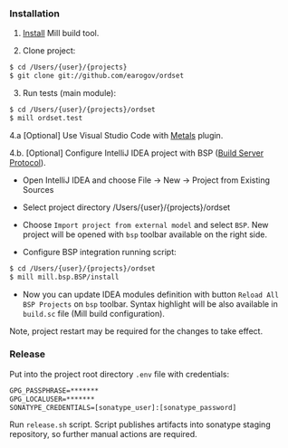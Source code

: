 ### Installation

1. [Install](https://com-lihaoyi.github.io/mill/#installation) Mill build tool.

2. Clone project:

```dtd
$ cd /Users/{user}/{projects}
$ git clone git://github.com/earogov/ordset
```

3. Run tests (main module):

```dtd
$ cd /Users/{user}/{projects}/ordset
$ mill ordset.test
```

4.a [Optional] Use Visual Studio Code with [Metals](https://scalameta.org/metals/docs/editors/vscode/) plugin.

4.b. [Optional] Configure IntelliJ IDEA project with BSP ([Build Server Protocol](https://build-server-protocol.github.io/)).

- Open IntelliJ IDEA and choose File -> New -> Project from Existing Sources

- Select project directory /Users/{user}/{projects}/ordset

- Choose `Import project from external model` and select `BSP`. New project will be opened with `bsp` toolbar available 
  on the right side.
  
- Configure BSP integration running script:

```dtd
$ cd /Users/{user}/{projects}/ordset
$ mill mill.bsp.BSP/install  
```

- Now you can update IDEA modules definition with button `Reload All BSP Projects` on `bsp` toolbar.
Syntax highlight will be also available in `build.sc` file (Mill build configuration).

Note, project restart may be required for the changes to take effect.

### Release

Put into the project root directory `.env` file with credentials:

```dtd
GPG_PASSPHRASE=*******
GPG_LOCALUSER=*******
SONATYPE_CREDENTIALS=[sonatype_user]:[sonatype_password]
```

Run `release.sh` script. Script publishes artifacts into sonatype staging repository, so further manual actions are
required.